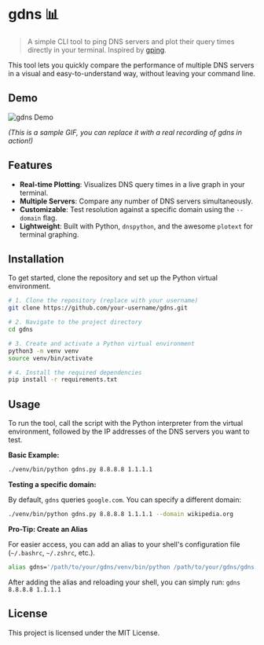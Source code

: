 # gdns 📊

> A simple CLI tool to ping DNS servers and plot their query times directly in your terminal. Inspired by [gping](https://github.com/orf/gping).

This tool lets you quickly compare the performance of multiple DNS servers in a visual and easy-to-understand way, without leaving your command line.

## Demo

![gdns Demo](https://i.imgur.com/8n7gZkU.gif) 

*(This is a sample GIF, you can replace it with a real recording of gdns in action!)*

## Features

-   **Real-time Plotting**: Visualizes DNS query times in a live graph in your terminal.
-   **Multiple Servers**: Compare any number of DNS servers simultaneously.
-   **Customizable**: Test resolution against a specific domain using the `--domain` flag.
-   **Lightweight**: Built with Python, `dnspython`, and the awesome `plotext` for terminal graphing.

## Installation

To get started, clone the repository and set up the Python virtual environment.

```bash
# 1. Clone the repository (replace with your username)
git clone https://github.com/your-username/gdns.git

# 2. Navigate to the project directory
cd gdns

# 3. Create and activate a Python virtual environment
python3 -m venv venv
source venv/bin/activate

# 4. Install the required dependencies
pip install -r requirements.txt
```

## Usage

To run the tool, call the script with the Python interpreter from the virtual environment, followed by the IP addresses of the DNS servers you want to test.

**Basic Example:**

```bash
./venv/bin/python gdns.py 8.8.8.8 1.1.1.1
```

**Testing a specific domain:**

By default, `gdns` queries `google.com`. You can specify a different domain:

```bash
./venv/bin/python gdns.py 8.8.8.8 1.1.1.1 --domain wikipedia.org
```

**Pro-Tip: Create an Alias**

For easier access, you can add an alias to your shell's configuration file (`~/.bashrc`, `~/.zshrc`, etc.).

```bash
alias gdns='/path/to/your/gdns/venv/bin/python /path/to/your/gdns/gdns.py'
```

After adding the alias and reloading your shell, you can simply run:
`gdns 8.8.8.8 1.1.1.1`

## License

This project is licensed under the MIT License.
